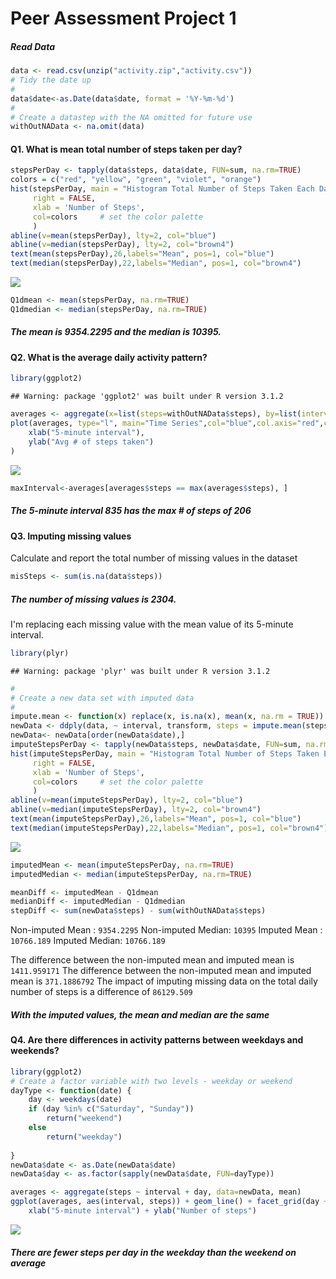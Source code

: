 Peer Assessment Project 1
===========================
##### Read Data

```r
data <- read.csv(unzip("activity.zip","activity.csv"))
# Tidy the date up
#
data$date<-as.Date(data$date, format = '%Y-%m-%d')
#
# Create a datastep with the NA omitted for future use
withOutNAData <- na.omit(data)
```
#### Q1. What is mean total number of steps taken per day?

```r
stepsPerDay <- tapply(data$steps, data$date, FUN=sum, na.rm=TRUE)
colors = c("red", "yellow", "green", "violet", "orange") 
hist(stepsPerDay, main = "Histogram Total Number of Steps Taken Each Day", 
     right = FALSE,     
     xlab = 'Number of Steps', 
     col=colors     # set the color palette 
     )
abline(v=mean(stepsPerDay), lty=2, col="blue")
abline(v=median(stepsPerDay), lty=2, col="brown4")
text(mean(stepsPerDay),26,labels="Mean", pos=1, col="blue")
text(median(stepsPerDay),22,labels="Median", pos=1, col="brown4")
```

![](./PA1_template_files/figure-html/Q1-1.png) 

```r
Q1dmean <- mean(stepsPerDay, na.rm=TRUE)
Q1dmedian <- median(stepsPerDay, na.rm=TRUE)
```

##### The mean is  9354.2295 and the median is  10395.

#### Q2. What is the average daily activity pattern?

```r
library(ggplot2)
```

```
## Warning: package 'ggplot2' was built under R version 3.1.2
```

```r
averages <- aggregate(x=list(steps=withOutNAData$steps), by=list(interval = as.numeric(as.character(withOutNAData$interval))),  FUN=mean)
plot(averages, type="l", main="Time Series",col="blue",col.axis="red",col.lab="darkslateblue",
    xlab("5-minute interval"),
    ylab("Avg # of steps taken")         
)
```

![](./PA1_template_files/figure-html/Q2-1.png) 

```r
maxInterval<-averages[averages$steps == max(averages$steps), ]
```
##### The 5-minute interval  835 has the max # of steps of 206 

#### Q3. Imputing missing values
Calculate and report the total number of missing values in the dataset

```r
misSteps <- sum(is.na(data$steps))
```
##### The number of missing values is 2304.

I'm replacing each missing value with the mean value of its 5-minute interval.


```r
library(plyr)
```

```
## Warning: package 'plyr' was built under R version 3.1.2
```

```r
#
# Create a new data set with imputed data
#
impute.mean <- function(x) replace(x, is.na(x), mean(x, na.rm = TRUE))
newData <- ddply(data, ~ interval, transform, steps = impute.mean(steps))
newData<- newData[order(newData$date),]
imputeStepsPerDay <- tapply(newData$steps, newData$date, FUN=sum, na.rm=TRUE)
hist(imputeStepsPerDay, main = "Histogram Total Number of Steps Taken Each Day", 
     right = FALSE,     
     xlab = 'Number of Steps', 
     col=colors     # set the color palette 
     )
abline(v=mean(imputeStepsPerDay), lty=2, col="blue")
abline(v=median(imputeStepsPerDay), lty=2, col="brown4")
text(mean(imputeStepsPerDay),26,labels="Mean", pos=1, col="blue")
text(median(imputeStepsPerDay),22,labels="Median", pos=1, col="brown4")
```

![](./PA1_template_files/figure-html/Q3-1-1.png) 

```r
imputedMean <- mean(imputeStepsPerDay, na.rm=TRUE)
imputedMedian <- median(imputeStepsPerDay, na.rm=TRUE)

meanDiff <- imputedMean - Q1dmean
medianDiff <- imputedMedian - Q1dmedian
stepDiff <- sum(newData$steps) - sum(withOutNAData$steps)
```

Non-imputed Mean  : `9354.2295`
Non-imputed Median: `10395`
Imputed Mean  : `10766.189`
Imputed Median: `10766.189`

The difference between the non-imputed mean and imputed mean is `1411.959171`
The difference between the non-imputed mean and imputed mean is `371.1886792`
The impact of imputing missing data on the total daily number of steps is a difference of `86129.509`

##### With the imputed values, the mean and median are the same

#### Q4. Are there differences in activity patterns between weekdays and weekends?

```r
library(ggplot2)
# Create a factor variable with two levels - weekday or weekend
dayType <- function(date) {
    day <- weekdays(date)
    if (day %in% c("Saturday", "Sunday"))
        return("weekend")
    else 
        return("weekday")
   
}
newData$date <- as.Date(newData$date)
newData$day <- as.factor(sapply(newData$date, FUN=dayType))

averages <- aggregate(steps ~ interval + day, data=newData, mean)
ggplot(averages, aes(interval, steps)) + geom_line() + facet_grid(day ~ .) +
    xlab("5-minute interval") + ylab("Number of steps")
```

![](./PA1_template_files/figure-html/Q4-1.png) 

##### There are fewer steps per day in the weekday than the weekend on average
